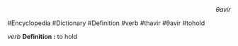 
<div align="right"><i>θavir</i></div>

#Encyclopedia #Dictionary #Definition #verb #thavir #θavir #tohold

*verb*
**Definition :** to hold